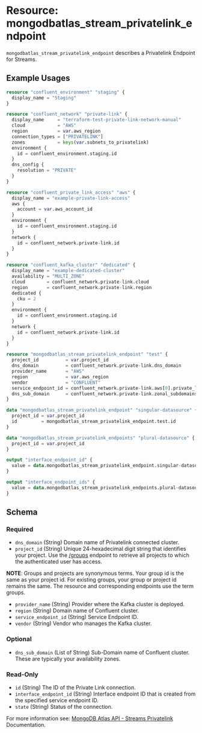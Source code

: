 # Resource: mongodbatlas_stream_privatelink_endpoint

`mongodbatlas_stream_privatelink_endpoint` describes a Privatelink Endpoint for Streams.

## Example Usages
```terraform
resource "confluent_environment" "staging" {
  display_name = "Staging"
}

resource "confluent_network" "private-link" {
  display_name     = "terraform-test-private-link-network-manual"
  cloud            = "AWS"
  region           = var.aws_region
  connection_types = ["PRIVATELINK"]
  zones            = keys(var.subnets_to_privatelink)
  environment {
    id = confluent_environment.staging.id
  }
  dns_config {
    resolution = "PRIVATE"
  }
}

resource "confluent_private_link_access" "aws" {
  display_name = "example-private-link-access"
  aws {
    account = var.aws_account_id
  }
  environment {
    id = confluent_environment.staging.id
  }
  network {
    id = confluent_network.private-link.id
  }
}

resource "confluent_kafka_cluster" "dedicated" {
  display_name = "example-dedicated-cluster"
  availability = "MULTI_ZONE"
  cloud        = confluent_network.private-link.cloud
  region       = confluent_network.private-link.region
  dedicated {
    cku = 2
  }
  environment {
    id = confluent_environment.staging.id
  }
  network {
    id = confluent_network.private-link.id
  }
}

resource "mongodbatlas_stream_privatelink_endpoint" "test" {
  project_id          = var.project_id
  dns_domain          = confluent_network.private-link.dns_domain
  provider_name       = "AWS"
  region              = var.aws_region
  vendor              = "CONFLUENT"
  service_endpoint_id = confluent_network.private-link.aws[0].private_link_endpoint_service
  dns_sub_domain      = confluent_network.private-link.zonal_subdomains
}

data "mongodbatlas_stream_privatelink_endpoint" "singular-datasource" {
  project_id = var.project_id
  id         = mongodbatlas_stream_privatelink_endpoint.test.id
}

data "mongodbatlas_stream_privatelink_endpoints" "plural-datasource" {
  project_id = var.project_id
}

output "interface_endpoint_id" {
  value = data.mongodbatlas_stream_privatelink_endpoint.singular-datasource.interface_endpoint_id
}

output "interface_endpoint_ids" {
  value = data.mongodbatlas_stream_privatelink_endpoints.plural-datasource.results[*].interface_endpoint_id
}
```

<!-- schema generated by tfplugindocs -->
## Schema

### Required

- `dns_domain` (String) Domain name of Privatelink connected cluster.
- `project_id` (String) Unique 24-hexadecimal digit string that identifies your project. Use the [/groups](#tag/Projects/operation/listProjects) endpoint to retrieve all projects to which the authenticated user has access.

**NOTE**: Groups and projects are synonymous terms. Your group id is the same as your project id. For existing groups, your group or project id remains the same. The resource and corresponding endpoints use the term groups.
- `provider_name` (String) Provider where the Kafka cluster is deployed.
- `region` (String) Domain name of Confluent cluster.
- `service_endpoint_id` (String) Service Endpoint ID.
- `vendor` (String) Vendor who manages the Kafka cluster.

### Optional

- `dns_sub_domain` (List of String) Sub-Domain name of Confluent cluster. These are typically your availability zones.

### Read-Only

- `id` (String) The ID of the Private Link connection.
- `interface_endpoint_id` (String) Interface endpoint ID that is created from the specified service endpoint ID.
- `state` (String) Status of the connection.

For more information see: [MongoDB Atlas API - Streams Privatelink](https://www.mongodb.com/docs/atlas/reference/api-resources-spec/v2/#tag/Streams/operation/createPrivateLinkConnection) Documentation.
